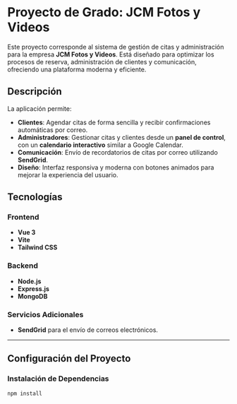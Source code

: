 # Proyecto de Grado: JCM Fotos y Videos

Este proyecto corresponde al sistema de gestión de citas y administración para la empresa **JCM Fotos y Videos**. Está diseñado para optimizar los procesos de reserva, administración de clientes y comunicación, ofreciendo una plataforma moderna y eficiente.

## Descripción

La aplicación permite:
- **Clientes**: Agendar citas de forma sencilla y recibir confirmaciones automáticas por correo.
- **Administradores**: Gestionar citas y clientes desde un **panel de control**, con un **calendario interactivo** similar a Google Calendar.
- **Comunicación**: Envío de recordatorios de citas por correo utilizando **SendGrid**.
- **Diseño**: Interfaz responsiva y moderna con botones animados para mejorar la experiencia del usuario.

## Tecnologías

### Frontend
- **Vue 3**
- **Vite**
- **Tailwind CSS**

### Backend
- **Node.js**
- **Express.js**
- **MongoDB**

### Servicios Adicionales
- **SendGrid** para el envío de correos electrónicos.

---

## Configuración del Proyecto

### Instalación de Dependencias

```bash
npm install
